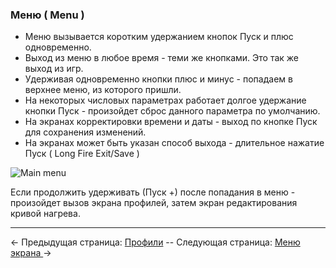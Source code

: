 ### Меню ( Menu )

* Меню вызывается коротким удержанием кнопок Пуск и плюс одновременно.  
* Выход из меню в любое время - теми же кнопками. Это так же выход из игр. 
* Удерживая одновременно кнопки плюс и минус - попадаем в верхнее меню, из которого пришли.
* На некоторых числовых параметрах работает долгое удержание кнопки Пуск - произойдет сброс данного параметра по умолчанию.
* На экранах корректировки времени и даты - выход по кнопке Пуск для сохранения изменений.
* На экранах может быть указан способ выхода - длительное нажатие Пуск ( Long Fire Exit/Save )

![Main menu](http://i345.photobucket.com/albums/p374/ClockSelect/menus_zpsb8gftzok.png)  

Если продолжить удерживать (Пуск +) после попадания в меню - произойдет вызов экрана профилей, затем экран редактирования кривой нагрева.

-----

← Предыдущая страница: [Профили](profiles_ru.md) --  Следующая страница: [Меню экрана ](screen_ru.md)→





